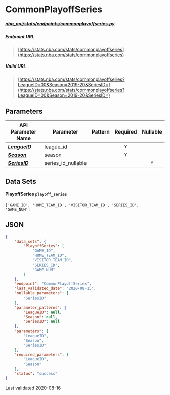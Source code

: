 # CommonPlayoffSeries
##### [nba_api/stats/endpoints/commonplayoffseries.py](https://github.com/swar/nba_api/blob/master/nba_api/stats/endpoints/commonplayoffseries.py)

##### Endpoint URL
>[https://stats.nba.com/stats/commonplayoffseries](https://stats.nba.com/stats/commonplayoffseries)

##### Valid URL
>[https://stats.nba.com/stats/commonplayoffseries?LeagueID=00&Season=2019-20&SeriesID=](https://stats.nba.com/stats/commonplayoffseries?LeagueID=00&Season=2019-20&SeriesID=)

## Parameters
API Parameter Name | Parameter | Pattern | Required | Nullable
------------ | ------------ | :-----------: | :---: | :---:
[_**LeagueID**_](https://hoopR.sportsdataverse.org/docs/NBA/parameters#LeagueID) | league_id |  | `Y` |  | 
[_**Season**_](https://hoopR.sportsdataverse.org/docs/NBA/parameters#Season) | season |  | `Y` |  | 
[_**SeriesID**_](https://hoopR.sportsdataverse.org/docs/NBA/parameters#SeriesID) | series_id_nullable |  |  | `Y` | 

## Data Sets
#### PlayoffSeries `playoff_series`
```text
['GAME_ID', 'HOME_TEAM_ID', 'VISITOR_TEAM_ID', 'SERIES_ID', 'GAME_NUM']
```


## JSON
```json
{
    "data_sets": {
        "PlayoffSeries": [
            "GAME_ID",
            "HOME_TEAM_ID",
            "VISITOR_TEAM_ID",
            "SERIES_ID",
            "GAME_NUM"
        ]
    },
    "endpoint": "CommonPlayoffSeries",
    "last_validated_date": "2020-08-15",
    "nullable_parameters": [
        "SeriesID"
    ],
    "parameter_patterns": {
        "LeagueID": null,
        "Season": null,
        "SeriesID": null
    },
    "parameters": [
        "LeagueID",
        "Season",
        "SeriesID"
    ],
    "required_parameters": [
        "LeagueID",
        "Season"
    ],
    "status": "success"
}
```

Last validated 2020-08-16
